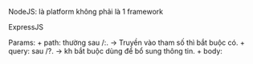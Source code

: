 NodeJS: là platform không phải là 1 framework

ExpressJS

Params: + path: thường sau /:. -> Truyền vào tham số thì bắt buộc có.
        + query: sau /?. -> kh bắt buộc dùng để bổ sung thông tin.
        + body:

